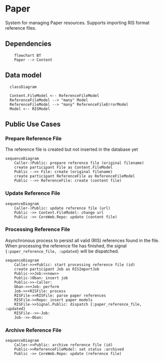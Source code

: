 # Paper

System for managing Paper resources. Supports importing RIS format reference files.

## Dependencies

```mermaid
    flowchart BT
    Paper --> Content
```

## Data model

  ```mermaid
    classDiagram

    Content.FileModel <-- ReferenceFileModel
    ReferenceFileModel --> "many" Model
    ReferenceFileModel --> "many" ReferenceFileErrorModel
    Model <-- RISModel
  ```

## Public Use Cases

### Prepare Reference File

The reference file is created but not inserted in the database yet

```mermaid
sequenceDiagram
    Caller-)Public: prepare reference file (original filename)
    create participant File as Content.FileModel
    Public -->> File: create (original filename)
    create participant ReferenceFile as ReferenceFileModel
    Public -->> ReferenceFile: create (content file)
```

### Update Reference File

```mermaid
sequenceDiagram
    Caller-)Public: update reference file (url)
    Public ->> Content.FileModel: change url
    Public ->> CoreWeb.Repo: update (content file)
```

### Processing Reference File

Asynchronous process to persist all valid (RIS) references found in the file. When processing the reference file has finished, the signal `{:paper_reference_file, :updated}` will be dispatched.

```mermaid
sequenceDiagram
    Caller->>+Public: start processing reference file (id)
    create participant Job as RISImportJob
    Public->>Job:<<new>>
    Public-)Oban: insert job
    Public->>-Caller:
    Oban->>+Job: perform
    Job->>+RISFile: process
    RISFile->>RISFile: parse paper references
    RISFile->>Repo: insert paper models
    RISFile->>Signal.Public: dispatch {:paper_reference_file, :updated}
    RISFile-->>-Job:
    Job-->>-Oban:
```

### Archive Reference File

```mermaid
sequenceDiagram
    Caller->>Public: archive reference file (id)
    Public->>ReferenceFileModel: set status :archived
    Public ->> CoreWeb.Repo: update (reference file)

```